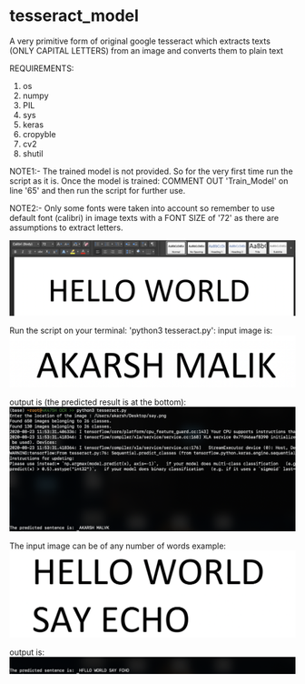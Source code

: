 # tesseract_model
A very primitive form of original google tesseract which extracts texts (ONLY CAPITAL LETTERS) from an image and converts them to plain text

REQUIREMENTS:
  1) os
  2) numpy
  3) PIL
  4) sys
  5) keras
  6) cropyble
  7) cv2
  8) shutil

NOTE1:- The trained model is not provided. So for the very first time run the script as it is. Once the model is trained:
                                          COMMENT OUT 'Train_Model' on line '65' and then run the script for further use.
                                          
NOTE2:- Only some fonts were taken into account so remember to use default font (calibri) in image texts with a FONT SIZE of '72' as there are assumptions to extract letters.

![](sentences/sentence_format.png)

Run the script on your terminal: 'python3 tesseract.py':
input image is:
![](sentences/say.png)

output is (the predicted result is at the bottom):
![](sentences/terminal_output2.png)

The input image can be of any number of words example:
![](sentences/say3.png)

output is:
![](sentences/terminal_output.png)






